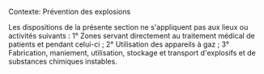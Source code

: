 Contexte: Prévention des explosions

Les dispositions de la présente section ne s'appliquent pas aux lieux ou activités suivants : 1° Zones servant directement au traitement médical de patients et pendant celui-ci ; 2° Utilisation des appareils à gaz ; 3° Fabrication, maniement, utilisation, stockage et transport d'explosifs et de substances chimiques instables.